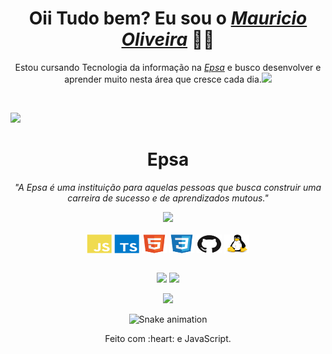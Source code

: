 

<!--
**Olivermauricio/Olivermauricio** is a ✨ _special_ ✨ repository because its `README.md` (this file) appears on your GitHub profile.

Here are some ideas to get you started:

- 🔭 I’m currently working on ...
- 🌱 I’m currently learning ...
- 👯 I’m looking to collaborate on ...
- 🤔 I’m looking for help with ...
- 💬 Ask me about ...
- 📫 How to reach me: ...
- 😄 Pronouns: ...
- ⚡ Fun fact: ...
-->

<div>
  <h1 align="center">Oii Tudo bem? Eu sou o <a href="https:"><i>Mauricio Oliveira</i></a> 🐺🔥</h1>
  <p align="center">Estou cursando Tecnologia da informação na  <a href="https:www.epsa.com.br/"><i>Epsa</i></a> e busco desenvolver e aprender muito nesta área que cresce cada dia.<img height="150em" src="https://br.freepik.com/fotos-gratis/cidade-inteligente-futurista-com-tecnologia-de-rede-global-5g_13463111.htm#query=tecnologia&position=5&from_view=keyword   "/></a>
    
  </a><br>
  
</div>
<img height="150em" src="https://github-readme-stats.vercel.app/api?username=olivermauricio&count_private=true&include_all_commits=true&show_icons=true&theme=dracula&hide_border=false&show_owner=true"/>
 <h1 align="center"> 
  Epsa
</h1>

<p align="center"><i>"A Epsa é uma instituição para aquelas pessoas que busca construir uma carreira de sucesso e de aprendizados mutous."</i></p>

<div align="center">
    <img height="150em" src="https://github-readme-stats.vercel.app/api/top-langs/?username=duribeiro&theme=dracula&hide_border=false&&layout=compact"/>
  </a>
</div>


<div align="center" valign="top"><br>
  
  <img align="center" alt="Js" height="30" width="40" src="https://raw.githubusercontent.com/devicons/devicon/master/icons/javascript/javascript-plain.svg">
  <img align="center" alt="Js" height="30" width="40" src="https://raw.githubusercontent.com/devicons/devicon/master/icons/typescript/typescript-plain.svg">
  <img align="center" alt="HTML" height="30" width="40" src="https://raw.githubusercontent.com/devicons/devicon/master/icons/html5/html5-original.svg">
  <img align="center" alt="CSS" height="30" width="40" src="https://raw.githubusercontent.com/devicons/devicon/master/icons/css3/css3-original.svg">
  
 <img align="center" alt="github" height="30" width="40" src="https://raw.githubusercontent.com/devicons/devicon/master/icons/github/github-original.svg"> 
  <img align="center" alt="linux" height="30" width="40" src="https://raw.githubusercontent.com/devicons/devicon/master/icons/linux/linux-original.svg">
</div><br>

<div align="center">
  
  <a href="https://www.instagram.com/Mauricio_oliver1/" target="_blank"><img src="https://img.shields.io/badge/-Instagram-%23E4405F?style=for-the-badge&logo=instagram&logoColor=white" target="_blank"></a>
  <a href="https://www.facebook.com/pr.Mauriciooliveira" target="_blank"><img src="https://img.shields.io/badge/Facebook-1877F2?style=for-the-badge&logo=facebook&logoColor=white" target="_blank"></a> 
   
  <a href="mailto:mauriciosantosolive@gmail.com"><img src="https://img.shields.io/badge/-Gmail-%23333?style=for-the-badge&logo=gmail&logoColor=white" target="_blank"></a>
</div>

<div align="center">
  
  ![Snake animation](https://github.com/danielbped/danielbped/blob/output/github-contribution-grid-snake.svg)
  
</div>

<div align="center">
  <p>Feito com :heart: e JavaScript.</p>
</div>


